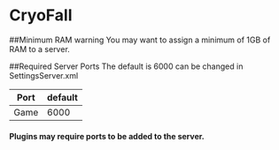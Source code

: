 # CryoFall

##Minimum RAM warning
You may want to assign a minimum of 1GB of RAM to a server.

##Required Server Ports
The default is 6000 can be changed in SettingsServer.xml

| Port    | default |
|---------|---------|
| Game    | 6000    |

#### Plugins may require ports to be added to the server.
